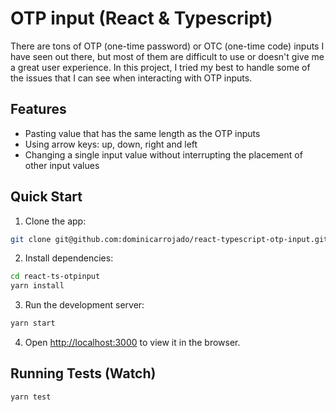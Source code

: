 # OTP input (React & Typescript)
There are tons of OTP (one-time password) or OTC (one-time code) inputs I have seen out there, but most of them are difficult to use or doesn't give me a great user experience. In this project, I tried my best to handle some of the issues that I can see when interacting with OTP inputs.

## Features
- Pasting value that has the same length as the OTP inputs
- Using arrow keys: up, down, right and left
- Changing a single input value without interrupting the placement of other input values

## Quick Start
1. Clone the app:
```bash
git clone git@github.com:dominicarrojado/react-typescript-otp-input.git
```

2. Install dependencies:
```bash
cd react-ts-otpinput
yarn install
```

3. Run the development server:
```bash
yarn start
```

4. Open [http://localhost:3000](http://localhost:3000) to view it in the browser.

## Running Tests (Watch)

```bash
yarn test
```